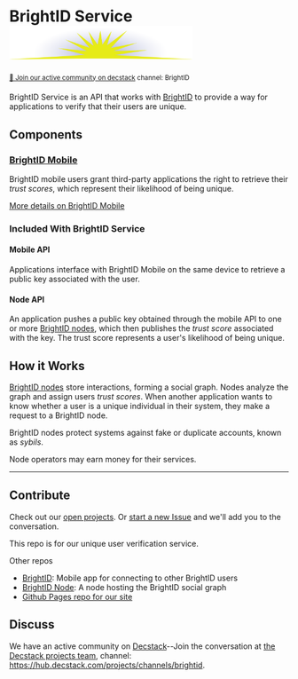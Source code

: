 # BrightID Service <img width="330px" src="images/logo.svg"/>
<sup>[💬 Join our active community on decstack](https://hub.decstack.com/signup_user_complete/?id=wutow3kb6bda5bhptir6aapyfh) channel: BrightID</sup>

BrightID Service is an API that works with [BrightID](https://github.com/BrightID/BrightID) to provide a way for applications to verify that their users are unique.

## Components
### [BrightID Mobile](https://github.com/BrightID/BrightID)

BrightID mobile users grant third-party applications the right to retrieve their _trust scores_, which represent their likelihood of being unique.

[More details on BrightID Mobile](https://github.com/BrightID/BrightID/wiki/BrightID-Mobile)

### Included With BrightID Service
#### Mobile API
Applications interface with BrightID Mobile on the same device to retrieve a public key associated with the user.
#### Node API
An application pushes a public key obtained through the mobile API to one or more [BrightID nodes](https://github.com/BrightID/BrightID-Node), which then publishes the _trust score_ associated with the key.  The trust score represents a user's likelihood of being unique.

## How it Works
[BrightID nodes](https://github.com/BrightID/BrightID-Node) store interactions, forming a social graph. Nodes analyze the graph and assign users _trust scores_. When another application wants to know whether a user is a unique individual in their system, they make a request to a BrightID node.

BrightID nodes protect systems against fake or duplicate accounts, known as _sybils_.

Node operators may earn money for their services.

---
## Contribute

Check out our [open projects](https://github.com/BrightID/BrightID-Service/projects).  Or [start a new Issue](https://github.com/BrightID/BrightID-Service/issues) and we'll add you to the conversation.

This repo is for our unique user verification service.

Other repos
* [BrightID](https://github.com/BrightID/BrightID): Mobile app for connecting to other BrightID users
* [BrightID Node](https://github.com/BrightID/BrightID-Node): A node hosting the BrightID social graph
* [Github Pages repo for our site](https://github.com/BrightID/BrightID.github.io)

## Discuss

We have an active community on [Decstack](http://decstack.com/)--Join the conversation at [the Decstack projects team](https://hub.decstack.com/signup_user_complete/?id=wutow3kb6bda5bhptir6aapyfh), channel: https://hub.decstack.com/projects/channels/brightid.
